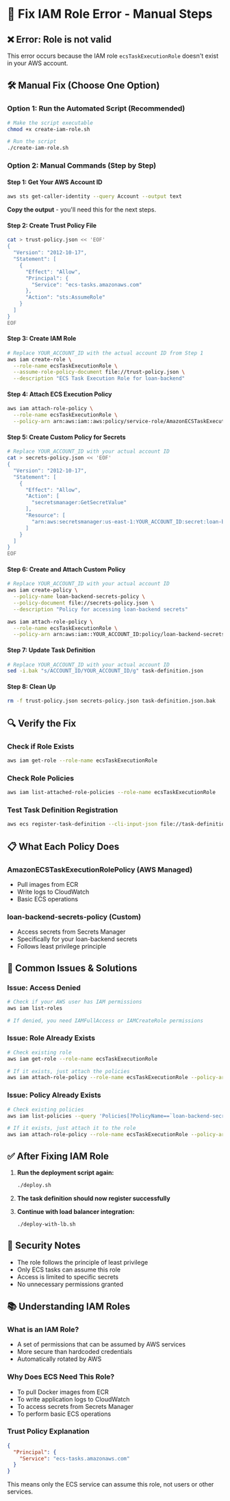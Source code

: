 # 🔐 Fix IAM Role Error - Manual Steps

## ❌ **Error: Role is not valid**

This error occurs because the IAM role `ecsTaskExecutionRole` doesn't exist in your AWS account.

## 🛠️ **Manual Fix (Choose One Option)**

### **Option 1: Run the Automated Script (Recommended)**
```bash
# Make the script executable
chmod +x create-iam-role.sh

# Run the script
./create-iam-role.sh
```

### **Option 2: Manual Commands (Step by Step)**

#### **Step 1: Get Your AWS Account ID**
```bash
aws sts get-caller-identity --query Account --output text
```
**Copy the output** - you'll need this for the next steps.

#### **Step 2: Create Trust Policy File**
```bash
cat > trust-policy.json << 'EOF'
{
  "Version": "2012-10-17",
  "Statement": [
    {
      "Effect": "Allow",
      "Principal": {
        "Service": "ecs-tasks.amazonaws.com"
      },
      "Action": "sts:AssumeRole"
    }
  ]
}
EOF
```

#### **Step 3: Create IAM Role**
```bash
# Replace YOUR_ACCOUNT_ID with the actual account ID from Step 1
aws iam create-role \
  --role-name ecsTaskExecutionRole \
  --assume-role-policy-document file://trust-policy.json \
  --description "ECS Task Execution Role for loan-backend"
```

#### **Step 4: Attach ECS Execution Policy**
```bash
aws iam attach-role-policy \
  --role-name ecsTaskExecutionRole \
  --policy-arn arn:aws:iam::aws:policy/service-role/AmazonECSTaskExecutionRolePolicy
```

#### **Step 5: Create Custom Policy for Secrets**
```bash
# Replace YOUR_ACCOUNT_ID with your actual account ID
cat > secrets-policy.json << 'EOF'
{
  "Version": "2012-10-17",
  "Statement": [
    {
      "Effect": "Allow",
      "Action": [
        "secretsmanager:GetSecretValue"
      ],
      "Resource": [
        "arn:aws:secretsmanager:us-east-1:YOUR_ACCOUNT_ID:secret:loan-backend/*"
      ]
    }
  ]
}
EOF
```

#### **Step 6: Create and Attach Custom Policy**
```bash
# Replace YOUR_ACCOUNT_ID with your actual account ID
aws iam create-policy \
  --policy-name loan-backend-secrets-policy \
  --policy-document file://secrets-policy.json \
  --description "Policy for accessing loan-backend secrets"

aws iam attach-role-policy \
  --role-name ecsTaskExecutionRole \
  --policy-arn arn:aws:iam::YOUR_ACCOUNT_ID:policy/loan-backend-secrets-policy
```

#### **Step 7: Update Task Definition**
```bash
# Replace YOUR_ACCOUNT_ID with your actual account ID
sed -i.bak "s/ACCOUNT_ID/YOUR_ACCOUNT_ID/g" task-definition.json
```

#### **Step 8: Clean Up**
```bash
rm -f trust-policy.json secrets-policy.json task-definition.json.bak
```

## 🔍 **Verify the Fix**

### **Check if Role Exists**
```bash
aws iam get-role --role-name ecsTaskExecutionRole
```

### **Check Role Policies**
```bash
aws iam list-attached-role-policies --role-name ecsTaskExecutionRole
```

### **Test Task Definition Registration**
```bash
aws ecs register-task-definition --cli-input-json file://task-definition.json
```

## 📋 **What Each Policy Does**

### **AmazonECSTaskExecutionRolePolicy (AWS Managed)**
- Pull images from ECR
- Write logs to CloudWatch
- Basic ECS operations

### **loan-backend-secrets-policy (Custom)**
- Access secrets from Secrets Manager
- Specifically for your loan-backend secrets
- Follows least privilege principle

## 🚨 **Common Issues & Solutions**

### **Issue: Access Denied**
```bash
# Check if your AWS user has IAM permissions
aws iam list-roles

# If denied, you need IAMFullAccess or IAMCreateRole permissions
```

### **Issue: Role Already Exists**
```bash
# Check existing role
aws iam get-role --role-name ecsTaskExecutionRole

# If it exists, just attach the policies
aws iam attach-role-policy --role-name ecsTaskExecutionRole --policy-arn arn:aws:iam::aws:policy/service-role/AmazonECSTaskExecutionRolePolicy
```

### **Issue: Policy Already Exists**
```bash
# Check existing policies
aws iam list-policies --query 'Policies[?PolicyName==`loan-backend-secrets-policy`]'

# If it exists, just attach it to the role
aws iam attach-role-policy --role-name ecsTaskExecutionRole --policy-arn arn:aws:iam::YOUR_ACCOUNT_ID:policy/loan-backend-secrets-policy
```

## ✅ **After Fixing IAM Role**

1. **Run the deployment script again:**
   ```bash
   ./deploy.sh
   ```

2. **The task definition should now register successfully**

3. **Continue with load balancer integration:**
   ```bash
   ./deploy-with-lb.sh
   ```

## 🔐 **Security Notes**

- The role follows the principle of least privilege
- Only ECS tasks can assume this role
- Access is limited to specific secrets
- No unnecessary permissions granted

## 📚 **Understanding IAM Roles**

### **What is an IAM Role?**
- A set of permissions that can be assumed by AWS services
- More secure than hardcoded credentials
- Automatically rotated by AWS

### **Why Does ECS Need This Role?**
- To pull Docker images from ECR
- To write application logs to CloudWatch
- To access secrets from Secrets Manager
- To perform basic ECS operations

### **Trust Policy Explanation**
```json
{
  "Principal": {
    "Service": "ecs-tasks.amazonaws.com"
  }
}
```
This means only the ECS service can assume this role, not users or other services.
